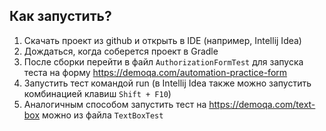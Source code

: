 ## Как запустить?
1. Скачать проект из github и открыть в IDE (например, Intellij Idea)
1. Дождаться, когда соберется проект в Gradle
1. После сборки перейти в файл `AuthorizationFormTest` для запуска теста на форму https://demoqa.com/automation-practice-form
1. Запустить тест командой run (в Intellij Idea также можно запустить комбинацией клавиш `Shift + F10`)
1. Аналогичным способом запустить тест на https://demoqa.com/text-box можно из файла `TextBoxTest`
